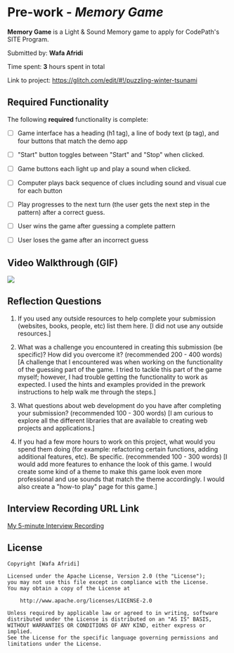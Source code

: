 # Pre-work - *Memory Game*

**Memory Game** is a Light & Sound Memory game to apply for CodePath's SITE Program. 

Submitted by: **Wafa Afridi**

Time spent: **3** hours spent in total

Link to project: https://glitch.com/edit/#!/puzzling-winter-tsunami

## Required Functionality

The following **required** functionality is complete:

* [ ] Game interface has a heading (h1 tag), a line of body text (p tag), and four buttons that match the demo app
* [ ] "Start" button toggles between "Start" and "Stop" when clicked. 
* [ ] Game buttons each light up and play a sound when clicked. 
* [ ] Computer plays back sequence of clues including sound and visual cue for each button
* [ ] Play progresses to the next turn (the user gets the next step in the pattern) after a correct guess. 
* [ ] User wins the game after guessing a complete pattern
* [ ] User loses the game after an incorrect guess



## Video Walkthrough (GIF)

![](http://g.recordit.co/KHNa4C5Unz.gif)

## Reflection Questions
1. If you used any outside resources to help complete your submission (websites, books, people, etc) list them here. 
[I did not use any outside resources.]

2. What was a challenge you encountered in creating this submission (be specific)? How did you overcome it? (recommended 200 - 400 words) 
[A challenge that I encountered was when working on the functionality of the guessing part of the game. I tried to tackle
this part of the game myself; however, I had trouble getting the functionality to work as expected. I used the
hints and examples provided in the prework instructions to help walk me through the steps.]

3. What questions about web development do you have after completing your submission? (recommended 100 - 300 words) 
[I am curious to explore all the different libraries that are available to creating web projects
and applications.]

4. If you had a few more hours to work on this project, what would you spend them doing (for example: refactoring certain functions, adding additional features, etc). Be specific. (recommended 100 - 300 words) 
[I would add more features to enhance the look of this game. I would create some kind of a theme
to make this game look even more professional and use sounds that match the theme accordingly. I 
would also create a "how-to play" page for this game.]



## Interview Recording URL Link

[My 5-minute Interview Recording](https://www.kapwing.com/videos/6247d57d9993ac00ec02db64)


## License

    Copyright [Wafa Afridi]

    Licensed under the Apache License, Version 2.0 (the "License");
    you may not use this file except in compliance with the License.
    You may obtain a copy of the License at

        http://www.apache.org/licenses/LICENSE-2.0

    Unless required by applicable law or agreed to in writing, software
    distributed under the License is distributed on an "AS IS" BASIS,
    WITHOUT WARRANTIES OR CONDITIONS OF ANY KIND, either express or implied.
    See the License for the specific language governing permissions and
    limitations under the License.